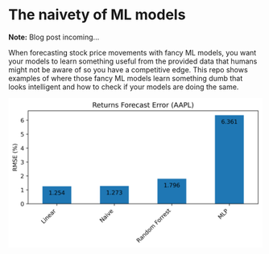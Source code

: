 # The naivety of ML models

**Note:** Blog post incoming...

When forecasting stock price movements with fancy ML models, you want your models to learn something useful from the provided data that humans might not be aware of so you have a competitive edge. This repo shows examples of where those fancy ML models learn something dumb that looks intelligent and how to check if your models are doing the same.

![forecast-errors](https://github.com/ruankie/naive-ml/raw/main/figures/errors-AAPL.png "forecast-errors")
